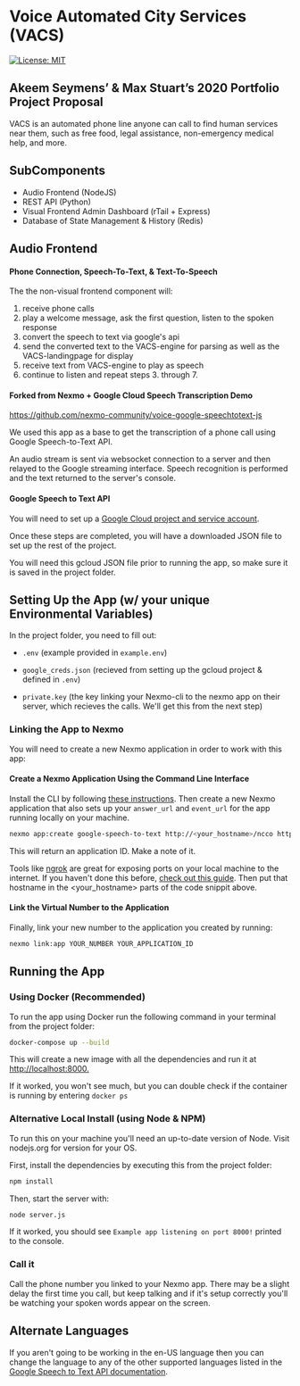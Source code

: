 # Voice Automated City Services (VACS)

[![License: MIT](https://img.shields.io/badge/License-MIT-yellow.svg)](https://opensource.org/licenses/MIT)

## Akeem Seymens’ & Max Stuart’s 2020 Portfolio Project Proposal

VACS is an automated phone line anyone can call to find human services near them, such as free food, legal assistance, non-emergency medical help, and more.

## SubComponents

- Audio Frontend (NodeJS)
- REST API (Python)
- Visual Frontend Admin Dashboard (rTail + Express)
- Database of State Management & History (Redis)

## Audio Frontend

#### Phone Connection, Speech-To-Text, & Text-To-Speech

The the non-visual frontend component will:

1. receive phone calls
2. play a welcome message, ask the first question, listen to the spoken response
3. convert the speech to text via google's api
4. send the converted text to the VACS-engine for parsing as well as the VACS-landingpage for display
5. receive text from VACS-engine to play as speech
6. continue to listen and repeat steps 3. through 7.

#### Forked from Nexmo + Google Cloud Speech Transcription Demo

<https://github.com/nexmo-community/voice-google-speechtotext-js>

We used this app as a base to get the transcription of a phone call using Google Speech-to-Text API.

An audio stream is sent via websocket connection to a server and then relayed to the Google streaming interface. Speech recognition is performed and the text returned to the server's console.

#### Google Speech to Text API

You will need to set up a [Google Cloud project and service account](https://cloud.google.com/speech-to-text/docs/quickstart-client-libraries).

Once these steps are completed, you will have a downloaded JSON file to set up the rest of the project.

You will need this gcloud JSON file prior to running the app, so make sure it is saved in the project folder.

## Setting Up the App (w/ your unique Environmental Variables)

In the project folder, you need to fill out:

- `.env` (example provided in `example.env`)

- `google_creds.json` (recieved from setting up the gcloud project & defined in `.env`)

- `private.key` (the key linking your Nexmo-cli to the nexmo app on their server, which recieves the calls. We'll get this from the next step)

### Linking the App to Nexmo

You will need to create a new Nexmo application in order to work with this app:

#### Create a Nexmo Application Using the Command Line Interface

Install the CLI by following [these instructions](https://github.com/Nexmo/nexmo-cli#installation). Then create a new Nexmo application that also sets up your `answer_url` and `event_url` for the app running locally on your machine.

```sh
nexmo app:create google-speech-to-text http://<your_hostname>/ncco http://<your_hostname>/event
```

This will return an application ID. Make a note of it.

Tools like [ngrok](https://ngrok.com/) are great for exposing ports on your local machine to the internet. If you haven't done this before, [check out this guide](https://www.nexmo.com/blog/2017/07/04/local-development-nexmo-ngrok-tunnel-dr/). Then put that hostname in the <your_hostname> parts of the code snippit above.

#### Link the Virtual Number to the Application

Finally, link your new number to the application you created by running:

```sh
nexmo link:app YOUR_NUMBER YOUR_APPLICATION_ID
```

## Running the App

### Using Docker (Recommended)

To run the app using Docker run the following command in your terminal from the project folder:

```sh
docker-compose up --build
```

This will create a new image with all the dependencies and run it at <http://localhost:8000.>

If it worked, you won't see much, but you can double check if the container is running by entering `docker ps`

### Alternative Local Install (using Node & NPM)

To run this on your machine you'll need an up-to-date version of Node. Visit nodejs.org for version for your OS.

First, install the dependencies by executing this from the project folder:

```sh
npm install
```

Then, start the server with:

```sh
node server.js
```

If it worked, you should see `Example app listening on port 8000!` printed to the console.

### Call it

Call the phone number you linked to your Nexmo app. There may be a slight delay the first time you call, but keep talking and if it's setup correctly you'll be watching your spoken words appear on the screen.

## Alternate Languages

If you aren't going to be working in the en-US language then you can change the language to any of the other supported languages listed in the [Google Speech to Text API documentation](https://cloud.google.com/speech-to-text/docs/languages).
